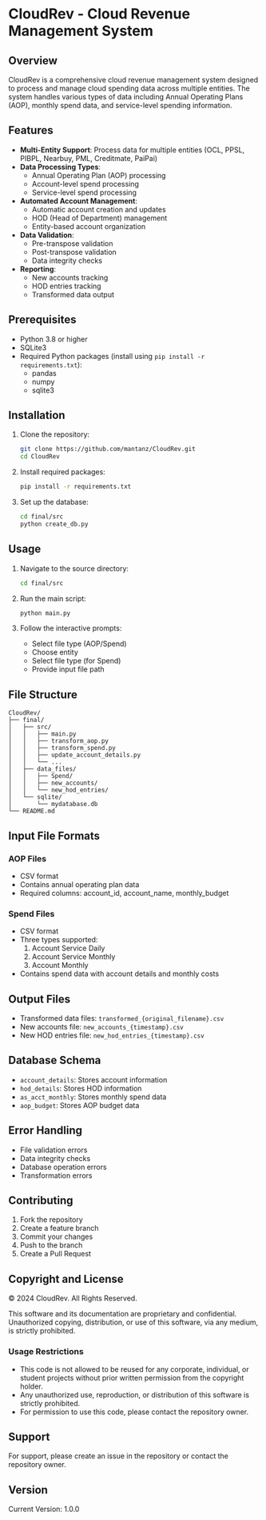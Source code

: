 # CloudRev - Cloud Revenue Management System

## Overview
CloudRev is a comprehensive cloud revenue management system designed to process and manage cloud spending data across multiple entities. The system handles various types of data including Annual Operating Plans (AOP), monthly spend data, and service-level spending information.

## Features
- **Multi-Entity Support**: Process data for multiple entities (OCL, PPSL, PIBPL, Nearbuy, PML, Creditmate, PaiPai)
- **Data Processing Types**:
  - Annual Operating Plan (AOP) processing
  - Account-level spend processing
  - Service-level spend processing
- **Automated Account Management**:
  - Automatic account creation and updates
  - HOD (Head of Department) management
  - Entity-based account organization
- **Data Validation**:
  - Pre-transpose validation
  - Post-transpose validation
  - Data integrity checks
- **Reporting**:
  - New accounts tracking
  - HOD entries tracking
  - Transformed data output

## Prerequisites
- Python 3.8 or higher
- SQLite3
- Required Python packages (install using `pip install -r requirements.txt`):
  - pandas
  - numpy
  - sqlite3

## Installation
1. Clone the repository:
   ```bash
   git clone https://github.com/mantanz/CloudRev.git
   cd CloudRev
   ```

2. Install required packages:
   ```bash
   pip install -r requirements.txt
   ```

3. Set up the database:
   ```bash
   cd final/src
   python create_db.py
   ```

## Usage
1. Navigate to the source directory:
   ```bash
   cd final/src
   ```

2. Run the main script:
   ```bash
   python main.py
   ```

3. Follow the interactive prompts:
   - Select file type (AOP/Spend)
   - Choose entity
   - Select file type (for Spend)
   - Provide input file path

## File Structure
```
CloudRev/
├── final/
│   ├── src/
│   │   ├── main.py
│   │   ├── transform_aop.py
│   │   ├── transform_spend.py
│   │   ├── update_account_details.py
│   │   └── ...
│   ├── data_files/
│   │   ├── Spend/
│   │   ├── new_accounts/
│   │   └── new_hod_entries/
│   └── sqlite/
│       └── mydatabase.db
└── README.md
```

## Input File Formats

### AOP Files
- CSV format
- Contains annual operating plan data
- Required columns: account_id, account_name, monthly_budget

### Spend Files
- CSV format
- Three types supported:
  1. Account Service Daily
  2. Account Service Monthly
  3. Account Monthly
- Contains spend data with account details and monthly costs

## Output Files
- Transformed data files: `transformed_{original_filename}.csv`
- New accounts file: `new_accounts_{timestamp}.csv`
- New HOD entries file: `new_hod_entries_{timestamp}.csv`

## Database Schema
- `account_details`: Stores account information
- `hod_details`: Stores HOD information
- `as_acct_monthly`: Stores monthly spend data
- `aop_budget`: Stores AOP budget data

## Error Handling
- File validation errors
- Data integrity checks
- Database operation errors
- Transformation errors

## Contributing
1. Fork the repository
2. Create a feature branch
3. Commit your changes
4. Push to the branch
5. Create a Pull Request

## Copyright and License
© 2024 CloudRev. All Rights Reserved.

This software and its documentation are proprietary and confidential. Unauthorized copying, distribution, or use of this software, via any medium, is strictly prohibited.

### Usage Restrictions
- This code is not allowed to be reused for any corporate, individual, or student projects without prior written permission from the copyright holder.
- Any unauthorized use, reproduction, or distribution of this software is strictly prohibited.
- For permission to use this code, please contact the repository owner.

## Support
For support, please create an issue in the repository or contact the repository owner.

## Version
Current Version: 1.0.0
